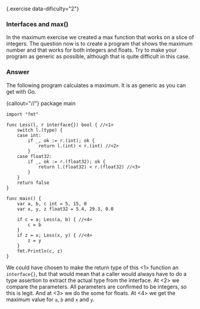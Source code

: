 {.exercise data-dificulty="2"}
 ### Interfaces and max()

In the maximum exercise we created a max function that works on a slice of
integers.  The question now is to create a program that shows the maximum number
and that works for both integers and floats.  Try to make your program as
generic as possible, although that is quite difficult in this case.

### Answer

The following program calculates a maximum. It is as generic as you can get with
Go.

{callout="//"}
    package main

    import "fmt"

    func Less(l, r interface{}) bool { //<1>
        switch l.(type) {
        case int:
            if _, ok := r.(int); ok {
                return l.(int) < r.(int) //<2>
            }
        case float32:
            if _, ok := r.(float32); ok {
                return l.(float32) < r.(float32) //<3>
            }
        }
        return false
    }

    func main() {
        var a, b, c int = 5, 15, 0
        var x, y, z float32 = 5.4, 29.3, 0.0

        if c = a; Less(a, b) { //<4>
            c = b
        }
        if z = x; Less(x, y) { //<4>
            z = y
        }
        fmt.Println(c, z)
    }

We could have chosen to make the return type of this <1> function an
`interface{}`, but that would mean that a caller would always have to do a type
assertion to extract the actual type from the interface. At <2> we compare the
parameters. All parameters are confirmed to be integers, so this is legit. And
at <3> we do the some for floats. At <4> we get the maximum value for `a`, `b`
and `x` and `y`.
